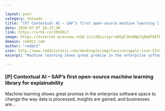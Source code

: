 ```yaml
---

layout: post
category: threads
title: "[P] Contextual AI – SAP’s first open-source machine learning library for explainability"
date: 2020-07-07 16:37:30
link: https://vrhk.co/2O5E6L7
image: https://external-preview.redd.it/cdQizc1yrra8GgTJKx6NpTq9GdFbEFNaVgduIK8q4tg.jpg?width=640&height=335.078534031&auto=webp&crop=640:335.078534031,smart&s=eac665886d31e1768d517baf59d096324a499ac8
domain: reddit.com
author: "reddit"
icon: http://www.redditstatic.com/desktop2x/img/favicon/apple-icon-57x57.png
excerpt: "Machine learning shows great promise in the enterprise software space to change the way data is processed, insights are gained, and businesses are..."

---
```


### [P] Contextual AI – SAP’s first open-source machine learning library for explainability

Machine learning shows great promise in the enterprise software space to change the way data is processed, insights are gained, and businesses are...